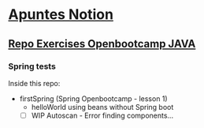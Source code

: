 # [Apuntes Notion](https://jaumevibu.notion.site/Java-Spike-Apuntes-Java-5fc61fde8b29403187c842c9e49a31ed)

## [Repo Exercises Openbootcamp JAVA ](https://github.com/JaumeViBu/openBootcamp/tree/master/java)

### Spring tests

Inside this repo:

- firstSpring (Spring Openbootcamp - lesson 1)
  - helloWorld using beans without Spring boot
  - [ ] WIP Autoscan - Error finding components...
